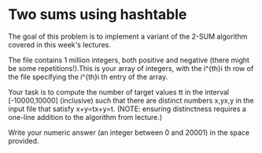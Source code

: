 # Two sums using hashtable

The goal of this problem is to implement a variant of the 2-SUM algorithm covered in this week's lectures.

The file contains 1 million integers, both positive and negative (there might be some repetitions!).This is your array of integers, with the i^{th}i 
th
  row of the file specifying the i^{th}i 
th
  entry of the array.

Your task is to compute the number of target values tt in the interval [-10000,10000] (inclusive) such that there are distinct numbers x,yx,y in the input file that satisfy x+y=tx+y=t. (NOTE: ensuring distinctness requires a one-line addition to the algorithm from lecture.)

Write your numeric answer (an integer between 0 and 20001) in the space provided.
